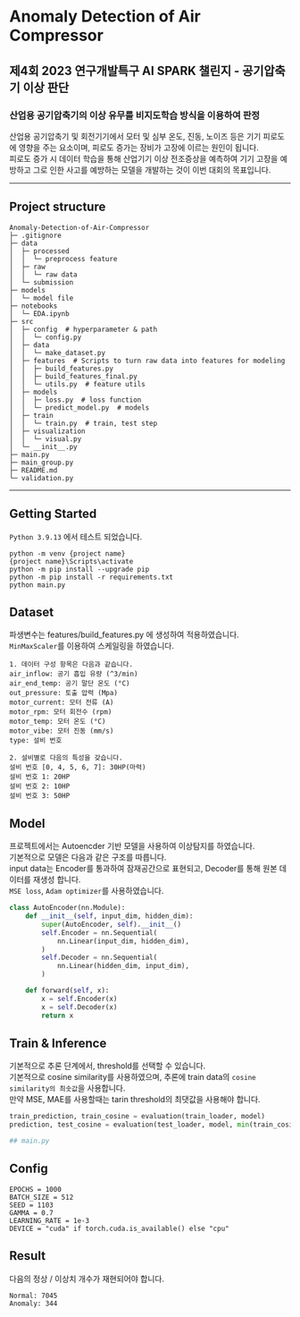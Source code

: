 # Anomaly Detection of Air Compressor

## 제4회 2023 연구개발특구 AI SPARK 챌린지 - 공기압축기 이상 판단

### 산업용 공기압축기의 이상 유무를 비지도학습 방식을 이용하여 판정  
산업용 공기압축기 및 회전기기에서 모터 및 심부 온도, 진동, 노이즈 등은 기기 피로도에 영향을 주는 요소이며, 피로도 증가는 장비가 고장에 이르는 원인이 됩니다.  
피로도 증가 시 데이터 학습을 통해 산업기기 이상 전조증상을 예측하여 기기 고장을 예방하고 그로 인한 사고를 예방하는 모델을 개발하는 것이 이번 대회의 목표입니다.

---

## Project structure
```
Anomaly-Detection-of-Air-Compressor
├─ .gitignore
├─ data  
│  ├─ processed
│  │  └─ preprocess feature
│  ├─ raw
│  │  └─ raw data
│  └─ submission
├─ models
│  └─ model file
├─ notebooks
│  └─ EDA.ipynb
├─ src
│  ├─ config  # hyperparameter & path
│  │  └─ config.py  
│  ├─ data  
│  │  └─ make_dataset.py
│  ├─ features  # Scripts to turn raw data into features for modeling
│  │  ├─ build_features.py  
│  │  ├─ build_features_final.py
│  │  └─ utils.py  # feature utils
│  ├─ models  
│  │  ├─ loss.py  # loss function
│  │  └─ predict_model.py  # models
│  ├─ train
│  │  └─ train.py  # train, test step
│  ├─ visualization
│  │  └─ visual.py 
│  └─ __init__.py
├─ main.py  
├─ main_group.py 
├─ README.md
└─ validation.py
```
---

##  Getting Started <a name = "getting_started"></a>
`Python 3.9.13` 에서 테스트 되었습니다. 
```
python -m venv {project name}
{project name}\Scripts\activate
python -m pip install --upgrade pip
python -m pip install -r requirements.txt
python main.py
```

## Dataset
파생변수는 features/build_features.py 에 생성하여 적용하였습니다.  
`MinMaxScaler`를 이용하여 스케일링을 하였습니다.  
```
1. 데이터 구성 항목은 다음과 같습니다.
air_inflow: 공기 흡입 유량 (^3/min)
air_end_temp: 공기 말단 온도 (°C)
out_pressure: 토출 압력 (Mpa)
motor_current: 모터 전류 (A)
motor_rpm: 모터 회전수 (rpm)
motor_temp: 모터 온도 (°C)
motor_vibe: 모터 진동 (mm/s)
type: 설비 번호

2. 설비별로 다음의 특성을 갖습니다.
설비 번호 [0, 4, 5, 6, 7]: 30HP(마력)
설비 번호 1: 20HP
설비 번호 2: 10HP
설비 번호 3: 50HP
```


## Model 
프로젝트에서는 Autoencder 기반 모델을 사용하여 이상탐지를 하였습니다.  
기본적으로 모델은 다음과 같은 구조를 따릅니다.  
input data는 Encoder를 통과하여 잠재공간으로 표현되고, Decoder를 통해 원본 데이터를 재생성 합니다.  
`MSE loss`, `Adam optimizer`를 사용하였습니다.
```python
class AutoEncoder(nn.Module):
    def __init__(self, input_dim, hidden_dim):
        super(AutoEncoder, self).__init__()
        self.Encoder = nn.Sequential(
            nn.Linear(input_dim, hidden_dim),
        )
        self.Decoder = nn.Sequential(
            nn.Linear(hidden_dim, input_dim),
        )

    def forward(self, x):
        x = self.Encoder(x)
        x = self.Decoder(x)
        return x
```

## Train & Inference
기본적으로 
추론 단계에서, threshold를 선택할 수 있습니다.  
기본적으로 cosine similarity를  사용하였으며, 추론에 train data의 `cosine similarity의 최솟값`을 사용합니다.  
만약 MSE, MAE를 사용할때는 tarin threshold의 최댓값을 사용해야 합니다.


```python
train_prediction, train_cosine = evaluation(train_loader, model)
prediction, test_cosine = evaluation(test_loader, model, min(train_cosine))

## main.py 
```

## Config
```
EPOCHS = 1000
BATCH_SIZE = 512
SEED = 1103
GAMMA = 0.7
LEARNING_RATE = 1e-3
DEVICE = "cuda" if torch.cuda.is_available() else "cpu"
```


## Result
다음의 정상 / 이상치 개수가 재현되어야 합니다.  
```
Normal: 7045  
Anomaly: 344
```